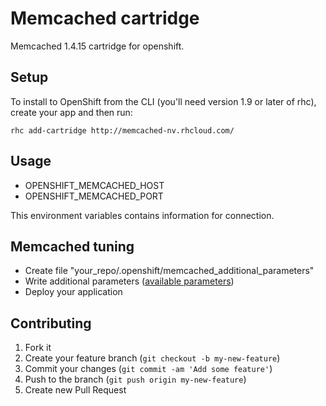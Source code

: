 # Memcached cartridge

Memcached 1.4.15 cartridge for openshift.

## Setup
To install to OpenShift from the CLI (you'll need version 1.9 or later of rhc), create your app and then run:

    rhc add-cartridge http://memcached-nv.rhcloud.com/

## Usage
* OPENSHIFT_MEMCACHED_HOST
* OPENSHIFT_MEMCACHED_PORT

This environment variables contains information for connection.

## Memcached tuning
* Create file "your_repo/.openshift/memcached_additional_parameters"
* Write additional parameters ([available parameters](https://code.google.com/p/memcached/wiki/NewConfiguringServer))
* Deploy your application

## Contributing

1. Fork it
2. Create your feature branch (`git checkout -b my-new-feature`)
3. Commit your changes (`git commit -am 'Add some feature'`)
4. Push to the branch (`git push origin my-new-feature`)
5. Create new Pull Request

